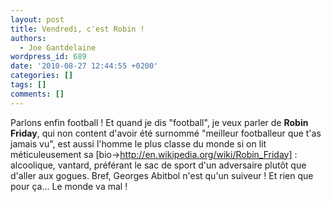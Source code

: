 ```yaml
---
layout: post
title: Vendredi, c'est Robin !
authors:
  - Joe Gantdelaine
wordpress_id: 689
date: '2010-08-27 12:44:55 +0200'
categories: []
tags: []
comments: []
---
```

Parlons enfin football ! Et quand je dis "football", je veux parler de __Robin Friday__, qui non content d'avoir été surnommé "meilleur footballeur que t'as jamais vu", est aussi l'homme le plus classe du monde si on lit méticuleusement sa [bio->http://en.wikipedia.org/wiki/Robin_Friday] : alcoolique, vantard, préférant le sac de sport d'un adversaire plutôt que d'aller aux gogues. Bref, Georges Abitbol n'est qu'un suiveur ! Et rien que pour ça... Le monde va mal !
